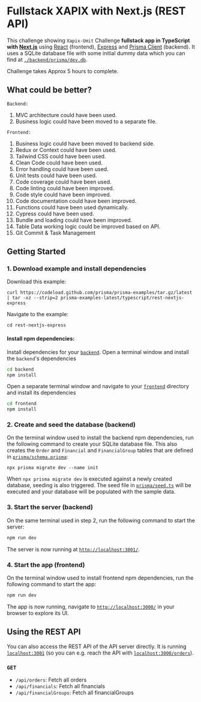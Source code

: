 # Fullstack XAPIX  with Next.js (REST API)

This challenge showing `Xapix-Umit` Challenge  **fullstack app in TypeScript with [Next.js](https://nextjs.org/)** using [React](https://reactjs.org/) (frontend), [Express](https://expressjs.com/) and [Prisma Client](https://www.prisma.io/docs/reference/tools-and-interfaces/prisma-client) (backend). It uses a SQLite database file with some initial dummy data which you can find at [`./backend/prisma/dev.db`](./backend/prisma/dev.db).

Challenge takes Approx 5 hours to complete.

## What could be better?
`Backend:`
1. MVC architecture could have been used.
2. Business logic could have been moved to a separate file.

`Frontend:`
1. Business logic could have been moved to backend side.
2. Redux or Context could have been used.
3. Tailwind CSS could have been used.
4. Clean Code could have been used.
5. Error handling could have been used.
6. Unit tests could have been used.
7. Code coverage could have been used.
8. Code linting could have been improved.
9. Code style could have been improved.
10. Code documentation could have been improved.
11. Functions could have been used dynamically.
12. Cypress could have been used.
13. Bundle and loading could have been improved.
14. Table Data working logic could be improved based on API.
15. Git Commit & Task Management

## Getting Started

### 1. Download example and install dependencies

Download this example:

```
curl https://codeload.github.com/prisma/prisma-examples/tar.gz/latest | tar -xz --strip=2 prisma-examples-latest/typescript/rest-nextjs-express
```

Navigate to the example:

```
cd rest-nextjs-express
```

#### Install npm dependencies: 

Install dependencies for your [`backend`](./backend). Open a terminal window and install the `backend`'s dependencies

```bash
cd backend
npm install
```

Open a separate terminal window and navigate to your [`frontend`](./frontend) directory and install its dependencies

```bash
cd frontend
npm install
```

### 2. Create and seed the database (backend)

On the terminal window used to install the backend npm dependencies, run the following command to create your SQLite database file. This also creates the `Order` and `Financial` and `FinancialGroup` tables that are defined in [`prisma/schema.prisma`](./backend/prisma/schema.prisma):

```
npx prisma migrate dev --name init
```

When `npx prisma migrate dev` is executed against a newly created database, seeding is also triggered. The seed file in [`prisma/seed.ts`](./backend/prisma/seed.ts) will be executed and your database will be populated with the sample data.

### 3. Start the server (backend)

On the same terminal used in step 2, run the following command to start the server:

```bash
npm run dev
```

The server is now running at [`http://localhost:3001/`](http://localhost:3001/).

### 4. Start the app (frontend)

On the terminal window used to install frontend npm dependencies, run the following command to start the app:

```bash
npm run dev
```

The app is now running, navigate to [`http://localhost:3000/`](http://localhost:3000/) in your browser to explore its UI.

## Using the REST API

You can also access the REST API of the API server directly. It is running [`localhost:3001`](http://localhost:3001) (so you can e.g. reach the API with [`localhost:3000/orders`](http://localhost:3001/feed)).

### `GET`

- `/api/orders`: Fetch all orders
- `/api/financials`: Fetch all financials
- `/api/financialGroups`: Fetch all financialGroups
